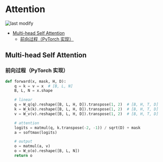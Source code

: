 Attention
===
<!--START_SECTION:badge-->

![last modify](https://img.shields.io/static/v1?label=last%20modify&message=2022-07-27%2014:30:06&color=yellowgreen&style=flat-square)

<!--END_SECTION:badge-->

- [Multi-head Self Attention](#multi-head-self-attention)
    - [前向过程（PyTorch 实现）](#前向过程pytorch-实现)

## Multi-head Self Attention

<!-- 
### 前向过程

$$
\begin{aligned}
    \text{Attention}(Q,K,V) &= \text{softmax}(\frac{QK^T}{\sqrt{d_k}})V \\
    \text{head}_\text{i} &= \text{Attention}(QW_i^Q,KW_i^K,VW_i^V) \\
    \text{MultiHead}(Q,K,V) &= \text{Concat}(\text{head}_1,..,\text{head}_\text{h})W^O
\end{aligned}
$$
 -->

### 前向过程（PyTorch 实现）

```python
def forward(x, mask, H, D):
    q = k = v = x  # [B, L, N]
    B, L, N = x.shape

    # linear
    q = W_q(q).reshape([B, L, H, D]).transpose(1, 2)  # [B, H, T, D]
    k = W_k(k).reshape([B, L, H, D]).transpose(1, 2)  # [B, H, T, D]
    v = W_v(v).reshape([B, L, H, D]).transpose(1, 2)  # [B, H, T, D]

    # attention
    logits = matmul(q, k.transpose(-2, -1)) / sqrt(D) + mask
    a = softmax(logits)

    # output
    o = matmul(a, v)
    o = W_o(o).reshape([B, L, N])
    return o

```